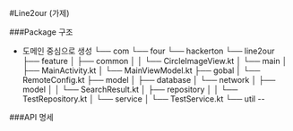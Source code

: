 #Line2our (가제)

###Package 구조
- 도메인 중심으로 생성
└──   com
    └──   four
        └──   hackerton
                └──   line2our
                          ├──   feature
                          │   ├──   common
                          │   │   └──   CircleImageView.kt
                          │   └──   main
                          │       ├──   MainActivity.kt
                          │       └──   MainViewModel.kt
                          ├──   gobal
                          │       └── RemoteConfig.kt
                          ├──   model
                          │       ├──   database
                          │       └──   network
                          │               ├──   model
                          │               │       └── SearchResult.kt
                          │               ├──   repository
                          │               │       └── TestRepository.kt
                          │               └──   service
                          │                       └── TestService.kt
                          └──   util
--

###API 명세
